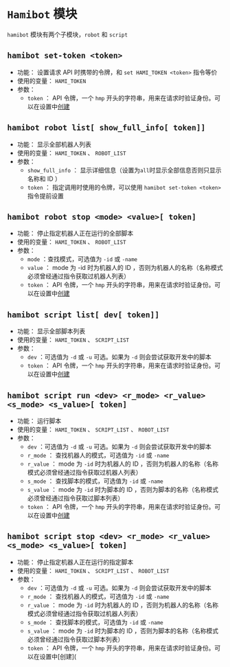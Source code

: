 # `Hamibot` 模块

`hamibot` 模块有两个子模块，`robot` 和 `script`

## `hamibot set-token <token>`

-   功能： 设置请求 API 时携带的令牌，和 `set HAMI_TOKEN <token>` 指令等价
-   使用的变量： `HAMI_TOKEN`
-   参数：
    -   `token` ： API 令牌，一个 `hmp` 开头的字符串，用来在请求时验证身份。可以在设置中[创建](https://hamibot.com/account/tokens)

## `hamibot robot list[ show_full_info[ token]]`

-   功能： 显示全部机器人列表
-   使用的变量： `HAMI_TOKEN` 、 `ROBOT_LIST`
-   参数：
    -   `show_full_info` ： 显示详细信息（设置为`all`时显示全部信息否则只显示名称和 ID ）
    -   `token` ： 指定调用时使用的令牌，可以使用 `hamibot set-token <token>` 指令提前设置

## `hamibot robot stop <mode> <value>[ token]`

-   功能： 停止指定机器人正在运行的全部脚本
-   使用的变量： `HAMI_TOKEN` 、 `ROBOT_LIST`
-   参数：
    -   `mode` ：查找模式，可选值为 `-id` 或 `-name`
    -   `value` ： mode 为 -id 时为机器人的 ID ，否则为机器人的名称（名称模式必须曾经通过指令获取过机器人列表）
    -   `token` ： API 令牌，一个 `hmp` 开头的字符串，用来在请求时验证身份。可以在设置中[创建](https://hamibot.com/account/tokens)

## `hamibot script list[ dev[ token]]`

-   功能： 显示全部脚本列表
-   使用的变量： `HAMI_TOKEN` 、 `SCRIPT_LIST`
-   参数：
    -   `dev` ：可选值为 `-d` 或 `-u` 可选。如果为 `-d` 则会尝试获取开发中的脚本
    -   `token` ： API 令牌，一个 `hmp` 开头的字符串，用来在请求时验证身份。可以在设置中[创建](https://hamibot.com/account/tokens)

## `hamibot script run <dev> <r_mode> <r_value> <s_mode> <s_value>[ token]`

-   功能： 运行脚本
-   使用的变量： `HAMI_TOKEN` 、 `SCRIPT_LIST` 、 `ROBOT_LIST`
-   参数：
    -   `dev` ：可选值为 `-d` 或 `-u` 可选。如果为 `-d` 则会尝试获取开发中的脚本
    -   `r_mode` ： 查找机器人的模式，可选值为 `-id` 或 `-name`
    -   `r_value` ： mode 为 `-id` 时为机器人的 ID ，否则为机器人的名称（名称模式必须曾经通过指令获取过机器人列表）
    -   `s_mode` ： 查找脚本的模式，可选值为 `-id` 或 `-name`
    -   `s_value` ： mode 为 `-id` 时为脚本的 ID ，否则为脚本的名称（名称模式必须曾经通过指令获取过脚本列表）
    -   `token` ： API 令牌，一个 `hmp` 开头的字符串，用来在请求时验证身份。可以在设置中[创建](https://hamibot.com/account/tokens)

## `hamibot script stop <dev> <r_mode> <r_value> <s_mode> <s_value>[ token]`

-   功能： 停止指定机器人正在运行的指定脚本
-   使用的变量： `HAMI_TOKEN` 、 `SCRIPT_LIST` 、 `ROBOT_LIST`
-   参数：
    -   `dev` ：可选值为 `-d` 或 `-u` 可选。如果为 `-d` 则会尝试获取开发中的脚本
    -   `r_mode` ： 查找机器人的模式，可选值为 `-id` 或 `-name`
    -   `r_value` ： mode 为 `-id` 时为机器人的 ID ，否则为机器人的名称（名称模式必须曾经通过指令获取过机器人列表）
    -   `s_mode` ： 查找脚本的模式，可选值为 `-id` 或 `-name`
    -   `s_value` ： mode 为 `-id` 时为脚本的 ID ，否则为脚本的名称（名称模式必须曾经通过指令获取过脚本列表）
    -   `token` ： API 令牌，一个 `hmp` 开头的字符串，用来在请求时验证身份。可以在设置中[创建](
